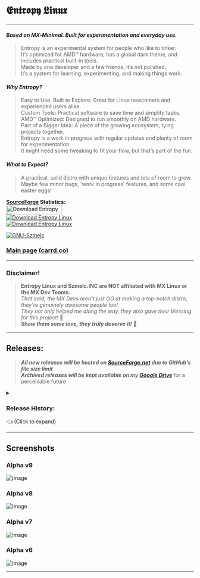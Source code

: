 # **𝕰𝖓𝖙𝖗𝖔𝖕𝖞 𝕷𝖎𝖓𝖚𝖝**
---
#### ***Based on MX-Minimal. Built for experimentation and everyday use.*** 
> Entropy is an experimental system for people who like to tinker. \
It’s optimized for AMD™ hardware, has a global dark theme, and includes practical built-in tools.\
Made by one developer and a few friends, it’s not polished,\
it’s a system for learning, experimenting, and making things work.

#### ***Why Entropy?***
> Easy to Use, Built to Explore: Great for Linux newcomers and experienced users alike.\
Custom Tools: Practical software to save time and simplify tasks.\
AMD™ Optimized: Designed to run smoothly on AMD hardware.\
Part of a Bigger Idea: A piece of the growing ecosystem, tying projects together.\
Entropy is a work in progress with regular updates and plenty of room for experimentation. \
It might need some tweaking to fit your flow, but that’s part of the fun.

#### ***What to Expect?*** 
> A practical, solid distro with unique features and lots of room to grow. \
> Maybe few minor bugs, 'work in progress' features, and some cool easter eggs!

**[SourceForge](https://sourceforge.net/projects/entropy-linux/) Statistics:** \
<a href="https://sourceforge.net/projects/entropy-linux/files/latest/download">
  <img src="https://img.shields.io/sourceforge/dt/entropy-linux.svg" width="150" height="25" alt="Download Entropy Linux">
</a> \
[![Download Entropy Linux](https://img.shields.io/sourceforge/dm/entropy-linux.svg)](https://sourceforge.net/projects/entropy-linux/files/latest/download) \
[![Download Entropy Linux](https://img.shields.io/sourceforge/dw/entropy-linux.svg)](https://sourceforge.net/projects/entropy-linux/files/latest/download)

[![GNU-Szmelc](https://img.shields.io/badge/GNU--Szmelc-000000?style=for-the-badge&logo=gnu&logoColor=lime)](https://github.com/GNU-Szmelc) 
### [Main page (carrd.co)](https://entropy-linux.carrd.co/)

---
### Disclaimer!
> **Entropy Linux and Szmelc.INC are NOT affiliated with MX Linux or the MX Dev Teams.** \
> *That said, the MX Devs aren't just OG at making a top-notch distro, they're genuinely awesome people too!*  \
> *They not only helped me along the way, they also gave their blessing for this project!* 🙏 \
> ***Show them some love, they truly deserve it!*** 💖

---
## **Releases:**
> ***All new releases will be hosted on [SourceForge.net](https://sourceforge.net/projects/entropy-linux/) due to GitHub's file size limit*** \
> ***Archived releases will be kept available on my [Google Drive](https://drive.google.com/drive/folders/1AMP6WL7zf4NnY-TWfI6yaZqok0IqktTC?usp=sharing)*** for a perceivable future

<details><summary><h3><strong>Release History:</strong></h3> 👈 (Click to expand) </summary>

## **[Alpha]**

#### `Alpha v9 [Upshot Knothole]`
**Unified Update** - **[01/01/2025]**
> Major improvements to szmelc, accesibility, looks, configs and more!

#### `Alpha v8 [Ivy]`
**Bugfix Update** - **[12/11/2024]**  
> Major Bugfixes, APT config, minor improvements to szmelc, Root .config

#### `Alpha v7 [Tumbler Snapper]`
**Shell Update** - **[26/09/2024]**  
> Zen ZSH, p10k, fzf, nala, lazy-nvim and more! All things shell (and some bugs)

#### `Alpha v6 [Buster Jungle]`
**Core Update** - **[27/07/2024]**  
> Updated core packages from source + compilers, build tools etc.

#### `Alpha v5 [Greenhouse]`
**Theme Update** - **[08/06/2024]**  
> Picom composer, initial GTK, XFWM, QT configs, splash screen, themes

---

## **[Archived]**

#### `Alpha v4 [Ranger]`
**Essential Update** - **[12/04/2024]**  
> Python, dependencies, XFCE addons, P-mount, USB drivers

#### `Alpha v3 [Sandstone]`
**Szmelc Update** - **[03/03/2024]**  
> `szmelc` command + initial szmelc pack & path

#### `Alpha v2 [Crossroads]`
**Security Update** - **[24/02/2024]**  
> Firewall, Apparmor, SSH config, etc

#### `Alpha v1 [Trinity]`
**Initial Prototype** - **[14/01/2024]**  
> Barely any features + initial szmelc

</details>

---

## Screenshots
### Alpha v9
![image](https://github.com/user-attachments/assets/62d27fbb-2685-4f1b-9ec5-5d3265c0b741)

### Alpha v8
![image](https://github.com/user-attachments/assets/3ccd998e-79b0-4203-88ca-b190eb06a020)

### Alpha v7
![image](https://github.com/user-attachments/assets/e8bd52eb-f533-4e11-9861-f3260a5cbb1b)

### Alpha v6
![image](https://github.com/user-attachments/assets/243a06c8-79ef-4e37-878b-8edf6bb6d462)

---


